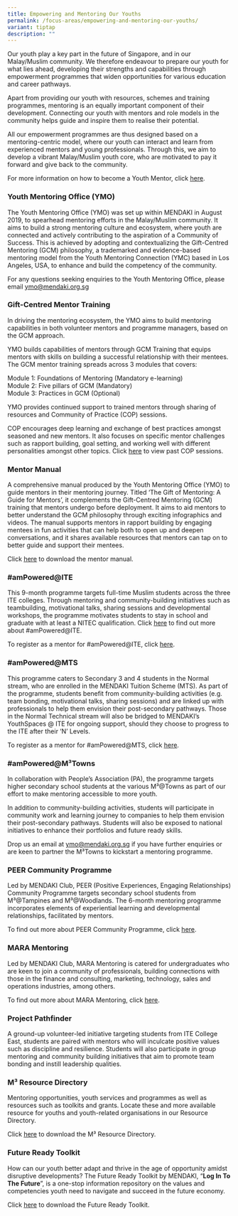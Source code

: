 ```yaml
---
title: Empowering and Mentoring Our Youths
permalink: /focus-areas/empowering-and-mentoring-our-youths/
variant: tiptap
description: ""
---
```

<p>Our youth play a key part in the future of Singapore, and in our Malay/Muslim community. We therefore endeavour to prepare our youth for what lies ahead, developing their strengths and capabilities through empowerment programmes that widen opportunities for various education and career pathways.</p><p>Apart from providing our youth with resources, schemes and training programmes, mentoring is an equally important component of their development. Connecting our youth with mentors and role models in the community helps guide and inspire them to realise their potential.</p><p>All our empowerment programmes are thus designed based on a mentoring-centric model, where our youth can interact and learn from experienced mentors and young professionals. Through this, we aim to develop a vibrant Malay/Muslim youth core, who are motivated to pay it forward and give back to the community.</p><p>For more information on how to become a Youth Mentor, click <a href="https://www.tinyurl.com/volunteerMENDAKI2021" rel="noopener noreferrer nofollow" target="_blank"><u>here</u></a>.</p><h3><strong>Youth Mentoring Office (YMO)</strong></h3><p>The Youth Mentoring Office (YMO) was set up within MENDAKI in August 2019, to spearhead mentoring efforts in the Malay/Muslim community. It aims to build a strong mentoring culture and ecosystem, where youth are connected and actively contributing to the aspiration of a Community of Success. This is achieved by adopting and contextualizing the Gift-Centred Mentoring (GCM) philosophy, a trademarked and evidence-based mentoring model from the Youth Mentoring Connection (YMC) based in Los Angeles, USA, to enhance and build the competency of the community.</p><p>For any questions seeking enquiries to the Youth Mentoring Office, please email <a href="https://www.tinyurl.com/volunteerMENDAKI2021" rel="noopener noreferrer nofollow" target="_blank">ymo@mendaki.org.sg</a></p><h3><strong>Gift-Centred Mentor Training</strong></h3><p>In driving the mentoring ecosystem, the YMO aims to build mentoring capabilities in both volunteer mentors and programme managers, based on the GCM approach.</p><p>YMO builds capabilities of mentors through GCM Training that equips mentors with skills on building a successful relationship with their mentees. The GCM mentor training spreads across 3 modules that covers:</p><p>Module 1: Foundations of Mentoring (Mandatory e-learning)<br>Module 2: Five pillars of GCM (Mandatory)<br>Module 3: Practices in GCM (Optional)</p><p>YMO provides continued support to trained mentors through sharing of resources and Community of Practice (COP) sessions.</p><p>COP encourages deep learning and exchange of best practices amongst seasoned and new mentors. It also focuses on specific mentor challenges such as rapport building, goal setting, and working well with different personalities amongst other topics. Click <a href="https://www.youtube.com/channel/UCIEd7EWcu1apONGn-nsVbnQ" rel="noopener noreferrer nofollow" target="_blank"><u>here</u></a> to view past COP sessions.</p><h3><strong>Mentor Manual</strong></h3><p>A comprehensive manual produced by the Youth Mentoring Office (YMO) to guide mentors in their mentoring journey. Titled ‘The Gift of Mentoring: A Guide for Mentors’, it complements the Gift-Centred Mentoring (GCM) training that mentors undergo before deployment. It aims to aid mentors to better understand the GCM philosophy through exciting infographics and videos. The manual supports mentors in rapport building by engaging mentees in fun activities that can help both to open up and deepen conversations, and it shares available resources that mentors can tap on to better guide and support their mentees.</p><p>Click <a href="https://staging-mci-m3.netlify.app/images/PDF/Mendaki_Digital_v10_24nov_4.2MB.pdf" class="no-pdf-icon" rel="noopener noreferrer nofollow" target="_blank"><u>here</u></a> to download the mentor manual.</p><h3><strong>#amPowered@ITE</strong></h3><p>This 9-month programme targets full-time Muslim students across the three ITE colleges. Through mentoring and community-building initiatives such as teambuilding, motivational talks, sharing sessions and developmental workshops, the programme motivates students to stay in school and graduate with at least a NITEC qualification. Click <a href="https://youtu.be/5P5CLRez9eA" rel="noopener noreferrer nofollow" target="_blank"><u>here</u></a> to find out more about #amPowered@ITE.</p><p>To register as a mentor for #amPowered@ITE, click <a href="https://www.tinyurl.com/volunteerMENDAKI2021" rel="noopener noreferrer nofollow" target="_blank"><u>here</u></a>.</p><h3><strong>#amPowered@MTS</strong></h3><p>This programme caters to Secondary 3 and 4 students in the Normal stream, who are enrolled in the MENDAKI Tuition Scheme (MTS). As part of the programme, students benefit from community-building activities (e.g. team bonding, motivational talks, sharing sessions) and are linked up with professionals to help them envision their post-secondary pathways. Those in the Normal Technical stream will also be bridged to MENDAKI’s YouthSpaces @ ITE for ongoing support, should they choose to progress to the ITE after their ‘N’ Levels.</p><p>To register as a mentor for #amPowered@MTS, click <a href="https://www.tinyurl.com/volunteerMENDAKI2021" rel="noopener noreferrer nofollow" target="_blank"><u>here</u></a>.</p><h3><strong>#amPowered@M³Towns</strong></h3><p>In collaboration with People’s Association (PA), the programme targets higher secondary school students at the various M³@Towns as part of our effort to make mentoring accessible to more youth.</p><p>In addition to community-building activities, students will participate in community work and learning journey to companies to help them envision their post-secondary pathways. Students will also be exposed to national initiatives to enhance their portfolios and future ready skills.</p><p>Drop us an email at <a href="mailto:ymo@mendaki.org.sg" rel="noopener noreferrer nofollow" target="_blank">ymo@mendaki.org.sg</a> if you have further enquiries or are keen to partner the M³Towns to kickstart a mentoring programme.</p><h3><strong>PEER Community Programme</strong></h3><p>Led by MENDAKI Club, PEER (Positive Experiences, Engaging Relationships) Community Programme targets secondary school students from M³@Tampines and M³@Woodlands. The 6-month mentoring programme incorporates elements of experiential learning and developmental relationships, facilitated by mentors.</p><p>To find out more about PEER Community Programme, click <a href="https://www.ymcpeer.com/" rel="noopener noreferrer nofollow" target="_blank"><u>here</u></a>.</p><h3><strong>MARA Mentoring</strong></h3><p>Led by MENDAKI Club, MARA Mentoring is catered for undergraduates who are keen to join a community of professionals, building connections with those in the finance and consulting, marketing, technology, sales and operations industries, among others.</p><p>To find out more about MARA Mentoring, click <a href="https://www.maramentoring.com/" rel="noopener noreferrer nofollow" target="_blank"><u>here</u></a>.</p><h3><strong>Project Pathfinder</strong></h3><p>A ground-up volunteer-led initiative targeting students from ITE College East, students are paired with mentors who will inculcate positive values such as discipline and resilience. Students will also participate in group mentoring and community building initiatives that aim to promote team bonding and instill leadership qualities.</p><h3><strong>M³ Resource Directory</strong></h3><p>Mentoring opportunities, youth services and programmes as well as resources such as toolkits and grants. Locate these and more available resource for youths and youth-related organisations in our Resource Directory.</p><p>Click <a href="https://staging-mci-m3.netlify.app/images/PDF/M%C2%B3_Youth_Resource_Directory_123KB.pdf" class="no-pdf-icon" rel="noopener noreferrer nofollow" target="_blank"><u>here</u></a> to download the M³ Resource Directory.</p><h3><strong>Future Ready Toolkit</strong></h3><p>How can our youth better adapt and thrive in the age of opportunity amidst disruptive developments? The Future Ready Toolkit by MENDAKI, “<strong>Log In To The Future</strong>”, is a one-stop information repository on the values and competencies youth need to navigate and succeed in the future economy.</p><p>Click <a href="https://staging-mci-m3.netlify.app/images/PDF/Future_Ready_Toolkit_4.6MB.pdf" class="no-pdf-icon" rel="noopener noreferrer nofollow" target="_blank"><u>here</u></a> to download the Future Ready Toolkit.</p><p></p>